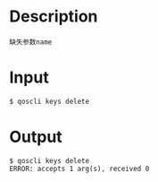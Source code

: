 # Description
```
缺失参数name
```
# Input
```
$ qoscli keys delete
```
# Output
```
$ qoscli keys delete
ERROR: accepts 1 arg(s), received 0
```